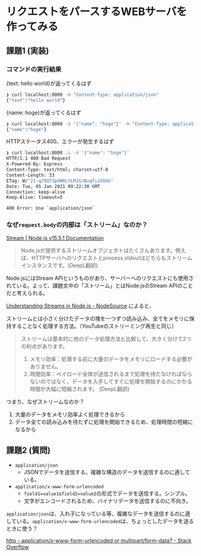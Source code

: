 # リクエストをパースするWEBサーバを作ってみる

## 課題1 (実装)

### コマンドの実行結果

{text: hello world}が返ってくるはず

```sh
❯ curl localhost:8000 -H "Content-Type: application/json"
{"text":"hello world"}
```

{name: hoge}が返ってくるはず

```sh
❯ curl localhost:8000 -d '{"name": "hoge"}' -H "Content-Type: application/json"
{"name":"hoge"}
```


HTTPステータス400、エラーが発生するはず
```sh
❯ curl localhost:8000 -i -d '{"name": "hoge"}'
HTTP/1.1 400 Bad Request
X-Powered-By: Express
Content-Type: text/html; charset=utf-8
Content-Length: 33
ETag: W/"21-qJ9Qf3p4WOLYLM1G/BuqfizXOdo"
Date: Tue, 05 Jan 2021 09:22:30 GMT
Connection: keep-alive
Keep-Alive: timeout=5

400 Error: Use `application/json`
```

### なぜ`request.body`の内部は「ストリーム」なのか？

[Stream | Node.js v15.5.1 Documentation](https://nodejs.org/api/stream.html#stream_stream)

> Node.jsが提供するストリームオブジェクトはたくさんあります。例えば、HTTPサーバへのリクエストとprocess.stdoutはどちらもストリームインスタンスです。(DeepL翻訳)

Node.jsにはStream APIというものがあり、サーバーへのリクエストにも使用されている。よって、課題文中の「ストリーム」とはNode.jsのStream APIのことだと考えられる。

[Understanding Streams in Node.js - NodeSource](https://nodesource.com/blog/understanding-streams-in-nodejs/) によると、

ストリームとは小さく分けたデータの塊を一つずつ読み込み、全てをメモリに保持することなく処理する方法。（YouTubeのストリーミング再生と同じ）

> ストリームは基本的に他のデータ処理方法と比較して、大きく分けて2つの利点があります。
> 1. メモリ効率：処理する前に大量のデータをメモリにロードする必要がありません。
> 1. 時間効率：ペイロード全体が送信されるまで処理を待たなければならないのではなく、データを入手してすぐに処理を開始するのにかかる時間が大幅に短縮されます。 (DeepL翻訳)

つまり、なぜストリームなのか？

1. 大量のデータをメモリ効率よく処理できるから
1. データ全ての読み込みを待たずに処理を開始できるため、処理時間の短縮になるから

## 課題2 (質問)

- `application/json`
  - JSONでデータを送信する。複雑な構造のデータを送信するのに適している。
- `application/x-www-form-urlencoded`
  - `field1=value1&field2=value2`の形式でデータを送信する。シンプル。
  - 文字がエンコードされるため、バイナリデータを送信するのに不向き。

`application/json`は、入れ子になっている等、複雑なデータを送信するのに適している。`application/x-www-form-urlencoded`は、ちょっとしたデータを送るときに使う？

[http - application/x-www-form-urlencoded or multipart/form-data? - Stack Overflow](https://stackoverflow.com/questions/4007969/application-x-www-form-urlencoded-or-multipart-form-data)
